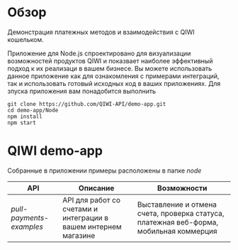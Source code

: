 # Обзор 
Демонстрация платежных методов и взаимодействия с QIWI кошельком.

Приложение для Node.js спроектировано для визуализации возможностей продуктов QIWI и показвает наиболее эффективный подход к их реализаци в вашем бизнесе.
Вы можете использовать данное приложение как для ознакомления с примерами интеграций, так и использовать готовый исходных код в ваших приложениях. 
Для зпуска приложения вам понадобится выполнить

~~~shell
git clone https://github.com/QIWI-API/demo-app.git
cd demo-app/Node
npm install
npm start
~~~

# QIWI demo-app
Собранные в приложении примеры расположены в папке *node*

API|Описание|Возможности|
---------|--------|---
*pull-payments-examples*|API для работ со счетами и интеграции в вашем интернем магазине|Выставление и отмена счета, проверка статуса, платежная веб-форма, мобильная коммерция|
